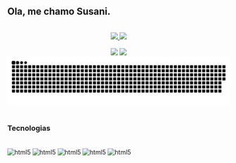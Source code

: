 ## Ola, me chamo Susani. 

<br>
<div align="center">
  <a href="https://github.com/susaniwaichcesl">
    <img height="165em" src="https://github-readme-stats.vercel.app/api?username=SusaniWaichcesl&show_icons=true&theme=radical"/>
    <img height="165em" src="https://github-readme-stats.vercel.app/api/top-langs/?username=SusaniWaichcesl&layout=compact&theme=radical"/>
  </a>
</div>
<br>
<div align="center">
  <a href = "mailto:swaichcesl@gmail.com"><img src="https://img.shields.io/badge/-Gmail-%23333?style=for-the-badge&logo=gmail&logoColor=white" target="_blank"></a>
  <a href="https://www.linkedin.com/in/susani-waichcesl-59b2ab1a4" target="_blank"><img src="https://img.shields.io/badge/-LinkedIn-%230077B5?style=for-the-badge&logo=linkedin&logoColor=white" target="_blank"></a>
</div>


<picture>
  <source media="(prefers-color-scheme: dark)" srcset="https://raw.githubusercontent.com/SusaniWaichcesl/susaniwaichcesl/output/github-contribution-grid-snake-dark.svg">
  <source media="(prefers-color-scheme: light)" srcset="https://raw.githubusercontent.com/SusaniWaichcesl/susaniwaichcesl/output/github-contribution-grid-snake.svg">
  <img alt="github contribution grid snake animation" src="https://raw.githubusercontent.com/SusaniWaichcesl/susaniwaichcesl/output/github-contribution-grid-snake.svg">
</picture>
<br><br>

### Tecnologias

<div style="display: inline_block"><br/>

<img align="center" alt="html5" src="https://img.shields.io/badge/HTML-F24E1E?style=for-the-badge&logo=html5&logoColor=white" />
<img align="center" alt="html5" src="https://img.shields.io/badge/CSS-264DE4?&style=for-the-badge&logo=css3&logoColor=white" />
<img align="center" alt="html5" src="https://img.shields.io/badge/JavaScript-F7DF1E?style=for-the-badge&logo=javascript&logoColor=black" />
<img align="center" alt="html5" src="https://img.shields.io/badge/React-20232A?style=for-the-badge&logo=react&logoColor=61DAFB" />
<img align="center" alt="html5" src="https://img.shields.io/badge/Node.js-43853D?style=for-the-badge&logo=node.js&logoColor=white" />


</div><br/>
